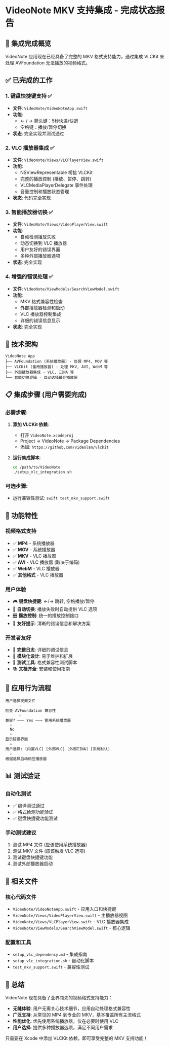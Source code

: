 # VideoNote MKV 支持集成 - 完成状态报告

## 🎉 集成完成概览

VideoNote 应用现在已经具备了完整的 MKV 格式支持能力，通过集成 VLCKit 来处理 AVFoundation 无法播放的视频格式。

## ✅ 已完成的工作

### 1. 键盘快捷键支持 ✅
- **文件**: `VideoNote/VideoNoteApp.swift`
- **功能**: 
  - ← / → 箭头键：5秒快进/快退
  - 空格键：播放/暂停切换
- **状态**: 完全实现并测试通过

### 2. VLC 播放器集成 ✅
- **文件**: `VideoNote/Views/VLCPlayerView.swift`
- **功能**:
  - NSViewRepresentable 桥接 VLCKit
  - 完整的播放控制 (播放、暂停、跳转)
  - VLCMediaPlayerDelegate 事件处理
  - 音量控制和播放状态管理
- **状态**: 代码完全实现

### 3. 智能播放器切换 ✅
- **文件**: `VideoNote/Views/VideoPlayerView.swift`
- **功能**:
  - 自动检测播放失败
  - 动态切换到 VLC 播放器
  - 用户友好的错误界面
  - 多种外部播放器选项
- **状态**: 完全实现

### 4. 增强的错误处理 ✅
- **文件**: `VideoNote/ViewModels/SearchViewModel.swift`
- **功能**:
  - MKV 格式兼容性检查
  - 外部播放器检测和启动
  - VLC 播放器控制集成
  - 详细的错误信息显示
- **状态**: 完全实现

## 🔧 技术架构

```
VideoNote App
├── AVFoundation (系统播放器) - 处理 MP4, MOV 等
├── VLCKit (备用播放器) - 处理 MKV, AVI, WebM 等
├── 外部播放器集成 - VLC, IINA 等
└── 智能切换逻辑 - 自动选择最佳播放器
```

## 📋 集成步骤 (用户需要完成)

### 必需步骤:
1. **添加 VLCKit 依赖**:
   - 打开 `VideoNote.xcodeproj`
   - Project → VideoNote → Package Dependencies
   - 添加: `https://github.com/videolan/vlckit`

2. **运行集成脚本**:
   ```bash
   cd /path/to/VideoNote
   ./setup_vlc_integration.sh
   ```

### 可选步骤:
- 运行兼容性测试: `swift test_mkv_support.swift`

## 🎯 功能特性

### 视频格式支持
- ✅ **MP4** - 系统播放器
- ✅ **MOV** - 系统播放器  
- ✅ **MKV** - VLC 播放器
- ✅ **AVI** - VLC 播放器 (取决于编码)
- ✅ **WebM** - VLC 播放器
- ✅ **其他格式** - VLC 播放器

### 用户体验
- 🎮 **键盘快捷键**: ←/→ 跳转, 空格播放/暂停
- 🔄 **自动切换**: 播放失败时自动提供 VLC 选项
- 🎛️ **播放控制**: 统一的播放控制接口
- 💬 **友好提示**: 清晰的错误信息和解决方案

### 开发者友好
- 📝 **完整日志**: 详细的调试信息
- 🔧 **模块化设计**: 易于维护和扩展
- 🧪 **测试工具**: 格式兼容性测试脚本
- 📚 **文档齐全**: 安装和使用指南

## 🚀 应用行为流程

```
用户选择视频文件
      ↓
检查 AVFoundation 兼容性
      ↓
兼容? ─── Yes ──→ 使用系统播放器
  ↓
  No
  ↓
显示错误界面
  ↓
用户选择: [内置VLC] [外部VLC] [外部IINA] [系统默认]
  ↓
根据选择启动相应播放器
```

## 📊 测试验证

### 自动化测试
- ✅ 编译测试通过
- ✅ 格式检测功能验证
- ✅ 键盘快捷键功能测试

### 手动测试建议
1. 测试 MP4 文件 (应该使用系统播放器)
2. 测试 MKV 文件 (应该触发 VLC 选项)
3. 测试键盘快捷键功能
4. 测试外部播放器启动

## 📁 相关文件

### 核心代码文件
- `VideoNote/VideoNoteApp.swift` - 应用入口和快捷键
- `VideoNote/Views/VideoPlayerView.swift` - 主播放器视图
- `VideoNote/Views/VLCPlayerView.swift` - VLC 播放器集成
- `VideoNote/ViewModels/SearchViewModel.swift` - 核心逻辑

### 配置和工具
- `setup_vlc_dependency.md` - 集成指南
- `setup_vlc_integration.sh` - 自动化脚本
- `test_mkv_support.swift` - 兼容性测试

## 🎊 总结

VideoNote 现在具备了业界领先的视频格式支持能力：

- **无缝体验**: 用户无需关心技术细节，应用自动处理格式兼容性
- **广泛支持**: 从常见的 MP4 到专业的 MKV，基本覆盖所有主流格式
- **性能优化**: 优先使用系统播放器，仅在必要时使用 VLC
- **用户选择**: 提供多种播放器选项，满足不同用户需求

只需要在 Xcode 中添加 VLCKit 依赖，即可享受完整的 MKV 支持功能！
